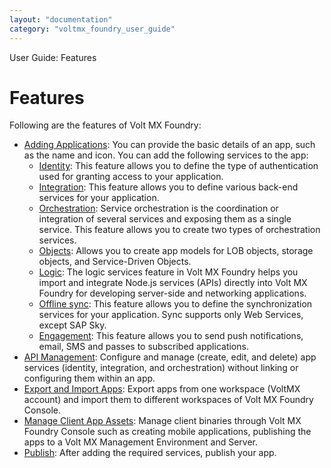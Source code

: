 ```yaml
---
layout: "documentation"
category: "voltmx_foundry_user_guide"
---
```

                              

User Guide: Features

Features
========

Following are the features of Volt MX Foundry:

*   [Adding Applications](Adding_Applications.html): You can provide the basic details of an app, such as the name and icon. You can add the following services to the app:
    *   [Identity](Identity.html): This feature allows you to define the type of authentication used for granting access to your application.
    *   [Integration](Services.html): This feature allows you to define various back-end services for your application.
    *   [Orchestration](Orchestration.html): Service orchestration is the coordination or integration of several services and exposing them as a single service. This feature allows you to create two types of orchestration services.
    *   [Objects](Objectservices.html): Allows you to create app models for LOB objects, storage objects, and Service-Driven Objects.
    *   [Logic](Logic.html): The logic services feature in Volt MX Foundry helps you import and integrate Node.js services (APIs) directly into Volt MX Foundry for developing server-side and networking applications.
    *   [Offline sync](Legacy_Sync.html): This feature allows you to define the synchronization services for your application. Sync supports only Web Services, except SAP Sky.
    *   [Engagement](Engagement.html): This feature allows you to send push notifications, email, SMS and passes to subscribed applications.
*   [API Management](API_Management.html): Configure and manage (create, edit, and delete) app services (identity, integration, and orchestration) without linking or configuring them within an app.
*   [Export and Import Apps](Export-Import_Apps.html): Export apps from one workspace (VoltMX account) and import them to different workspaces of Volt MX Foundry Console.
*   [Manage Client App Assets](Manage_Client_App_Assets.html): Manage client binaries through Volt MX Foundry Console such as creating mobile applications, publishing the apps to a Volt MX Management Environment and Server.
*   [Publish](Publish.html): After adding the required services, publish your app.
